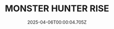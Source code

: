 ---
title: "MONSTER HUNTER RISE"
id: 1446780
date: 2025-04-06T00:00:04.705Z
link: games/steam/recent/monster-hunter-rise
image: http://media.steampowered.com/steamcommunity/public/images/apps/1446780/560dd364b52075b783424961a43c01f9b69fde15.jpg
playtime_2weeks: 1367
playtime_forever: 2750
playtime_windows_forever: 0
playtime_mac_forever: 0
playtime_linux_forever: 2750
playtime_deck_forever: 2750
---